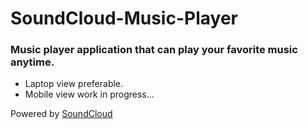 # SoundCloud-Music-Player
### Music player application that can play your favorite music anytime.
- Laptop view preferable.
- Mobile view work in progress...

Powered by [SoundCloud](https://soundcloud.com/)
